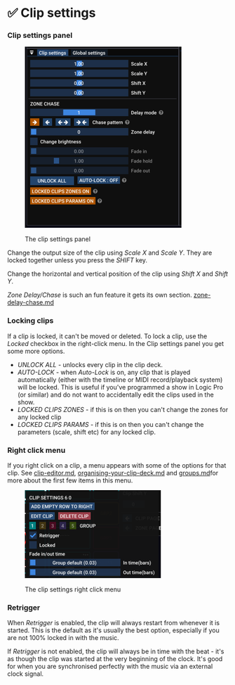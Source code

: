 # ✅ Clip settings

### Clip settings panel

<figure><img src="../.gitbook/assets/clip-settings-clip-settings-panel" alt="" width="357"><figcaption><p>The clip settings panel</p></figcaption></figure>

Change the output size of the clip using _Scale X_ and _Scale Y_. They are locked together unless you press the _SHIFT_ key.&#x20;

Change the horizontal and vertical position of the clip using _Shift X_ and _Shift Y_.

_Zone Delay/Chase_ is such an fun feature it gets its own section. [zone-delay-chase.md](zone-delay-chase.md "mention")

### Locking clips

If a clip is locked, it can't be moved or deleted. To lock a clip, use the _Locked_ checkbox in the right-click menu. In the Clip settings panel you get some more options.

* _UNLOCK ALL -_ unlocks every clip in the clip deck.&#x20;
* _AUTO-LOCK_ - when _Auto-Lock_ is on, any clip that is played automatically (either with the timeline or MIDI record/playback system) will be locked. This is useful if you've programmed a show in Logic Pro (or similar) and do not want to accidentally edit the clips used in the show.&#x20;
* _LOCKED CLIPS ZONES_ - if this is on then you can't change the zones for any locked clip
* _LOCKED CLIPS PARAMS_ - if this is on then you can't change the parameters (scale, shift etc) for any locked clip.&#x20;

### Right click menu

If you right click on a clip, a menu appears with some of the options for that clip. See [clip-editor.md](../designing-content/clip-editor.md "mention"), [organising-your-clip-deck.md](../designing-content/organising-your-clip-deck.md "mention") and [groups.md](groups.md "mention")for more about the first few items in this menu.&#x20;

<figure><img src="../.gitbook/assets/clip-settings-right-click-menu" alt="" width="310"><figcaption><p>The clip settings right click menu</p></figcaption></figure>

### Retrigger

When _Retrigger_ is enabled, the clip will always restart from whenever it is started. This is the default as it's usually the best option, especially if you are not 100% locked in with the music.&#x20;

If _Retrigger_ is not enabled, the clip will always be in time with the beat - it's as though the clip was started at the very beginning of the clock. It's good for when you are synchronised perfectly with the music via an external clock signal. &#x20;



